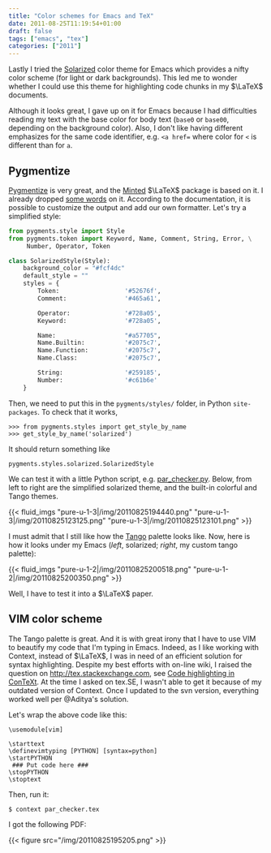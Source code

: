 ```yaml
---
title: "Color schemes for Emacs and TeX"
date: 2011-08-25T11:19:54+01:00
draft: false
tags: ["emacs", "tex"]
categories: ["2011"]
---
```


Lastly I tried the [Solarized](http://ethanschoonover.com/solarized) color theme for Emacs which provides a nifty color scheme (for light or dark backgrounds). This led me to wonder whether I could use this theme for highlighting code chunks in my $\LaTeX$ documents.

Although it looks great, I gave up on it for Emacs because I had difficulties reading my text with the base color for body text (`base0` or `base00`, depending on the background color). Also, I don't like having different emphasizes for the same code identifier, e.g. `<a href=` where color for `<` is different than for `a`.

## Pygmentize 

[Pygmentize](http://pygments.org/) is very great, and the [Minted](http://code.google.com/p/minted/) $\LaTeX$ package is based on it. I already dropped [some words](/post/syntax-highlighting-in-latex) on it. According to the documentation, it is possible to customize the output and add our own formatter. Let's try a simplified style:

```python
from pygments.style import Style
from pygments.token import Keyword, Name, Comment, String, Error, \
     Number, Operator, Token

class SolarizedStyle(Style):
    background_color = "#fcf4dc"
    default_style = ""
    styles = {
        Token:                  '#52676f',
        Comment:                '#465a61',

        Operator:               '#728a05',       
        Keyword:                '#728a05',

        Name:                   "#a57705",
        Name.Builtin:           '#2075c7',
        Name.Function:          '#2075c7',
        Name.Class:             '#2075c7',

        String:                 '#259185',
        Number:                 '#c61b6e'
    }
```

Then, we need to put this in the `pygments/styles/` folder, in Python `site-packages`. To check that it works,

```
>>> from pygments.styles import get_style_by_name
>>> get_style_by_name('solarized')
```

It should return something like

```
pygments.styles.solarized.SolarizedStyle
```

We can test it with a little Python script, e.g. [par_checker.py](/pub/par_checker.py). Below, from left to right are the simplified solarized theme, and the built-in colorful and Tango themes.

{{< fluid_imgs
  "pure-u-1-3|/img/20110825194440.png"
  "pure-u-1-3|/img/20110825123125.png"
  "pure-u-1-3|/img/20110825123101.png" >}}

I must admit that I still like how the [Tango](http://tango.freedesktop.org/Tango_Icon_Theme_Guidelines) palette looks like. Now, here is how it looks under my Emacs (*left*, solarized; *right*, my custom tango palette):

{{< fluid_imgs
  "pure-u-1-2|/img/20110825200518.png"
  "pure-u-1-2|/img/20110825200350.png" >}}

Well, I have to test it into a $\LaTeX$ paper.

## VIM color scheme 

The Tango palette is great. And it is with great irony that I have to use VIM to beautify my code that I'm typing in Emacs. Indeed, as I like working with Context, instead of $\LaTeX$, I was in need of an efficient solution for syntax highlighting. Despite my best efforts with on-line wiki, I raised the question on <http://tex.stackexchange.com>, see [Code highlighting in ConTeXt](http://tex.stackexchange.com/questions/7789/code-highlighting-in-context). At the time I asked on tex.SE, I wasn't able to get it because of my outdated version of Context. Once I updated to the svn version, everything worked well per @Aditya's solution.

Let's wrap the above code like this:

```context
\usemodule[vim]

\starttext
\definevimtyping [PYTHON] [syntax=python]
\startPYTHON
 ### Put code here ###
\stopPYTHON
\stoptext
```

Then, run it:

```
$ context par_checker.tex
```

I got the following PDF:

{{< figure src="/img/20110825195205.png" >}}

